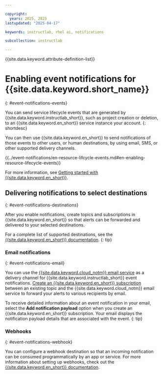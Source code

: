 ```yaml
---

copyright:
  years: 2025, 2025
lastupdated: "2025-04-17"

keywords: instructlab, rhel ai, notifications

subcollection: instructlab

---
```


{{site.data.keyword.attribute-definition-list}}


# Enabling event notifications for {{site.data.keyword.short_name}}
{: #event-notifications-events}

You can send service lifecycle events that are generated by {{site.data.keyword.instructlab_short}}, such as project creation or deletion, to an {{site.data.keyword.en_short}} service instance your account.
{: shortdesc}

You can then use {{site.data.keyword.en_short}} to send notifications of those events to other users, or human destinations, by using email, SMS, or other supported delivery channels.

{{../event-notifications/en-resource-lifcycle-events.md#en-enabling-resource-lifecycle-events}}

For more information, see [Getting started with {{site.data.keyword.en_short}}](/docs/event-notifications?topic=event-notifications-getting-started).

## Delivering notifications to select destinations
{: #event-notifications-destinations}

After you enable notifications, create topics and subscriptions in {{site.data.keyword.en_short}} so that alerts can be forwarded and delivered to your selected destinations.

For a complete list of supported destinations, see the [{{site.data.keyword.en_short}} documentation](/docs/event-notifications?topic=event-notifications-en-destination).
{: tip}

### Email notifications
{: #event-notifications-email}

You can use the [{{site.data.keyword.cloud_notm}} email service](/docs/event-notifications?topic=event-notifications-en-destinations-email) as a delivery channel for {{site.data.keyword.instructlab_short}} event notifications. [Create an {{site.data.keyword.en_short}} subscription](/docs/event-notifications?topic=event-notifications-en-create-en-subscription) between an existing topic and the {{site.data.keyword.cloud_notm}} email service to forward your alerts to various recipients by email.

To receive detailed information about an event notification in your email, select the **Add notification payload** option when you create an {{site.data.keyword.en_short}} subscription. Your email displays the notification payload details that are associated with the event.
{: tip}


### Webhooks
{: #event-notifications-webhook}

You can configure a webhook destination so that an incoming notification can be consumed programmatically by an app or service. For more information about setting up webhooks, check out the [{{site.data.keyword.en_short}} documentation](/docs/event-notifications?topic=event-notifications-en-destinations-webhook).
